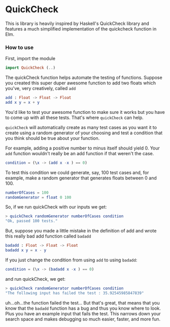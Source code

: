QuickCheck
==========

This is library is heavily inspired by Haskell's QuickCheck library and features a much simplified implementation
of the quickcheck function in Elm.

### How to use ###

First, import the module

```elm
import QuickCheck (..)
```

The quickCheck function helps automate the testing of functions. Suppose you created this super duper awesome
function to add two floats which you've, very creatively, called `add`
```elm
add : Float -> Float -> Float
add x y = x + y
```
You'd like to test your awesome function to make sure it works but you have to come up with all these tests. That's
where `quickCheck` can help.

`quickCheck` will automatically create as many test cases as you want it to create using a random generator of your
choosing and test a condition that you think should be true about your function.

For example, adding a positive number to minus itself should yield 0. Your `add` function wouldn't really be an add
function if that weren't the case.
```elm
condition = (\x -> (add x -x ) == 0)
```
To test this condition we could generate, say, 100 test cases and, for example, make a random generator that
generates floats between 0 and 100.
```elm
numberOfCases = 100
randomGenerator = float 0 100
```

So, if we run quickCheck with our inputs we get:

```elm
> quickCheck randomGenerator numberOfCases condition
"Ok, passed 100 tests."
```


But, suppose you made a little mistake in the definition of add and wrote this really bad add function called
`badadd`

```elm
badadd : Float -> Float -> Float
badadd x y = x - y
```

If you just change the condition from using `add` to using `badadd`:
```elm
condition = (\x -> (badadd x -x ) == 0)
```

and run quickCheck, we get:
```elm
> quickCheck randomGenerator numberOfCases condition
"The following input has failed the test : 35.92545985847839"
```

uh...oh...the function failed the test... But that's great, that means that you know that the `badadd` function
has a bug and thus you know where to look. Plus you have an example input that fails the test. This narrows down
your search space and makes debugging so much easier, faster, and more fun.
